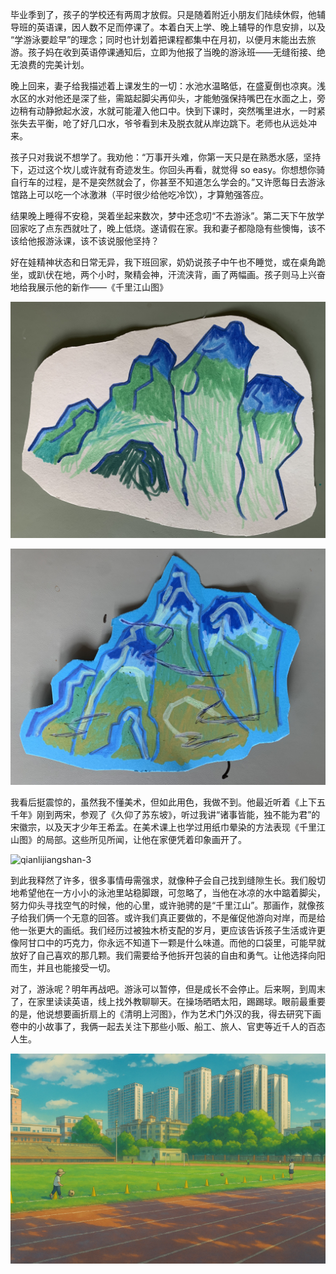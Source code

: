 <!--
datetime: 2025-07-07 09:15:00
title: 千里江山图
-->

毕业季到了，孩子的学校还有两周才放假。只是随着附近小朋友们陆续休假，他辅导班的英语课，因人数不足而停课了。本着白天上学、晚上辅导的作息安排，以及 “学游泳要趁早”的理念；同时也计划着把课程都集中在月初，以便月末能出去旅游。孩子妈在收到英语停课通知后，立即为他报了当晚的游泳班——无缝衔接、绝无浪费的完美计划。

晚上回来，妻子给我描述着上课发生的一切：水池水温略低，在盛夏倒也凉爽。浅水区的水对他还是深了些，需踮起脚尖再仰头，才能勉强保持嘴巴在水面之上，旁边稍有动静掀起水波，水就可能灌入他口中。快到下课时，突然嘴里进水，一时紧张失去平衡，呛了好几口水，爷爷看到未及脱衣就从岸边跳下。老师也从远处冲来。

孩子只对我说不想学了。我劝他：“万事开头难，你第一天只是在熟悉水感，坚持下，迈过这个坎儿或许就有奇迹发生。你回头再看，就觉得 so easy。你想想你骑自行车的过程，是不是突然就会了，你甚至不知道怎么学会的。”又许愿每日去游泳馆路上可以吃一个冰激淋（平时很少给他吃冷饮），才算勉强答应。

结果晚上睡得不安稳，哭着坐起来数次，梦中还念叨“不去游泳”。第二天下午放学回家吃了点东西就吐了，晚上低烧。遂请假在家。我和妻子都隐隐有些懊悔，该不该给他报游泳课，该不该说服他坚持？

好在娃精神状态和日常无异，我下班回家，奶奶说孩子中午也不睡觉，或在桌角跪坐，或趴伏在地，两个小时，聚精会神，汗流浃背，画了两幅画。孩子则马上兴奋地给我展示他的新作——《千里江山图》

![qianlijiangshan-0](./attachments/qianlijiangshan_0.jpg)

![qianlijiangshan-1](./attachments/qianlijiangshan_1.jpg)

我看后挺震惊的，虽然我不懂美术，但如此用色，我做不到。他最近听着《上下五千年》刚到两宋，参观了《久仰了苏东坡》，听过我讲“诸事皆能，独不能为君”的宋徽宗，以及天才少年王希孟。在美术课上也学过用纸巾晕染的方法表现《千里江山图》的局部。这些所见所闻，让他在家便凭着印象画开了。

![qianlijiangshan-3](./attachments/qianlijiangshan_2.jpg)

到此我释然了许多，很多事情毋需强求，就像种子会自己找到缝隙生长。我们殷切地希望他在一方小小的泳池里站稳脚跟，可忽略了，当他在冰凉的水中踮着脚尖，努力仰头寻找空气的时候，他的心里，或许驰骋的是“千里江山”。那画作，就像孩子给我们俩一个无意的回答。或许我们真正要做的，不是催促他游向对岸，而是给他一张更大的画纸。我们经历过被独木桥支配的岁月，更应该告诉孩子生活或许更像阿甘口中的巧克力，你永远不知道下一颗是什么味道。而他的口袋里，可能早就放好了自己喜欢的那几颗。我们需要给予他拆开包装的自由和勇气。让他选择向阳而生，并且也能接受一切。

对了，游泳呢？明年再战吧。游泳可以暂停，但是成长不会停止。后来啊，到周末了，在家里读读英语，线上找外教聊聊天。在操场晒晒太阳，踢踢球。眼前最重要的是，他说想要画折扇上的《清明上河图》，作为艺术门外汉的我，得去研究下画卷中的小故事了，我俩一起去关注下那些小贩、船工、旅人、官吏等近千人的百态人生。

![soccer](./attachments/soccer.jpg)